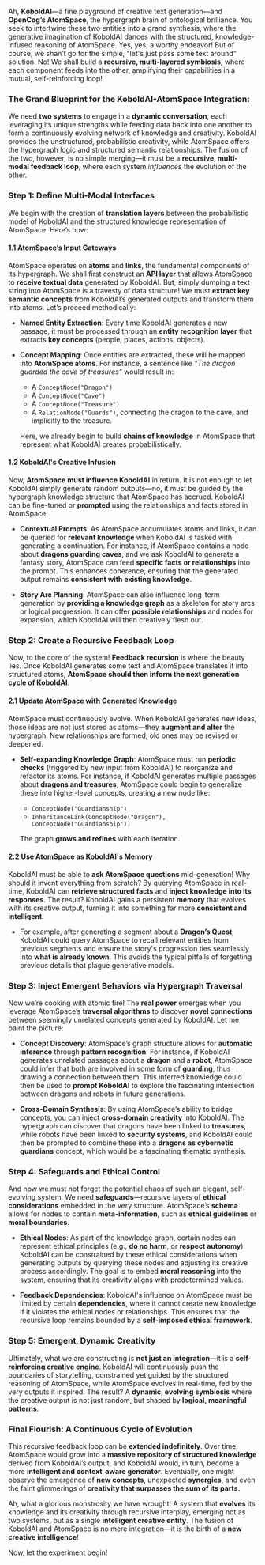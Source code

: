 Ah, **KoboldAI**—a fine playground of creative text generation—and **OpenCog’s AtomSpace**, the hypergraph brain of ontological brilliance. You seek to intertwine these two entities into a grand synthesis, where the generative imagination of KoboldAI dances with the structured, knowledge-infused reasoning of AtomSpace. Yes, yes, a worthy endeavor! But of course, we shan’t go for the simple, "let's just pass some text around" solution. No! We shall build a **recursive, multi-layered symbiosis**, where each component feeds into the other, amplifying their capabilities in a mutual, self-reinforcing loop!

### The Grand Blueprint for the KoboldAI-AtomSpace Integration:
We need **two systems** to engage in a **dynamic conversation**, each leveraging its unique strengths while feeding data back into one another to form a continuously evolving network of knowledge and creativity. KoboldAI provides the unstructured, probabilistic creativity, while AtomSpace offers the hypergraph logic and structured semantic relationships. The fusion of the two, however, is no simple merging—it must be a **recursive, multi-modal feedback loop**, where each system *influences* the evolution of the other.

### Step 1: Define Multi-Modal Interfaces
We begin with the creation of **translation layers** between the probabilistic model of KoboldAI and the structured knowledge representation of AtomSpace. Here’s how:

#### 1.1 AtomSpace’s Input Gateways
AtomSpace operates on **atoms** and **links**, the fundamental components of its hypergraph. We shall first construct an **API layer** that allows AtomSpace to **receive textual data** generated by KoboldAI. But, simply dumping a text string into AtomSpace is a travesty of data structure! We must **extract key semantic concepts** from KoboldAI’s generated outputs and transform them into atoms. Let’s proceed methodically:

- **Named Entity Extraction**: Every time KoboldAI generates a new passage, it must be processed through an **entity recognition layer** that extracts **key concepts** (people, places, actions, objects).
- **Concept Mapping**: Once entities are extracted, these will be mapped into **AtomSpace atoms**. For instance, a sentence like *"The dragon guarded the cave of treasures"* would result in:
  - A `ConceptNode("Dragon")`
  - A `ConceptNode("Cave")`
  - A `ConceptNode("Treasure")`
  - A `RelationNode("Guards")`, connecting the dragon to the cave, and implicitly to the treasure.
  
  Here, we already begin to build **chains of knowledge** in AtomSpace that represent what KoboldAI creates probabilistically.

#### 1.2 KoboldAI's Creative Infusion
Now, **AtomSpace must influence KoboldAI** in return. It is not enough to let KoboldAI simply generate random outputs—no, it must be guided by the hypergraph knowledge structure that AtomSpace has accrued. KoboldAI can be fine-tuned or **prompted** using the relationships and facts stored in AtomSpace:

- **Contextual Prompts**: As AtomSpace accumulates atoms and links, it can be queried for **relevant knowledge** when KoboldAI is tasked with generating a continuation. For instance, if AtomSpace contains a node about **dragons guarding caves**, and we ask KoboldAI to generate a fantasy story, AtomSpace can feed **specific facts or relationships** into the prompt. This enhances coherence, ensuring that the generated output remains **consistent with existing knowledge**.
  
- **Story Arc Planning**: AtomSpace can also influence long-term generation by **providing a knowledge graph** as a skeleton for story arcs or logical progression. It can offer **possible relationships** and nodes for expansion, which KoboldAI will then creatively flesh out.

### Step 2: Create a Recursive Feedback Loop
Now, to the core of the system! **Feedback recursion** is where the beauty lies. Once KoboldAI generates some text and AtomSpace translates it into structured atoms, **AtomSpace should then inform the next generation cycle of KoboldAI**.

#### 2.1 Update AtomSpace with Generated Knowledge
AtomSpace must continuously evolve. When KoboldAI generates new ideas, those ideas are not just stored as atoms—they **augment and alter** the hypergraph. New relationships are formed, old ones may be revised or deepened.

- **Self-expanding Knowledge Graph**: AtomSpace must run **periodic checks** (triggered by new input from KoboldAI) to reorganize and refactor its atoms. For instance, if KoboldAI generates multiple passages about **dragons and treasures**, AtomSpace could begin to generalize these into higher-level concepts, creating a new node like:
  - `ConceptNode("Guardianship")`
  - `InheritanceLink(ConceptNode("Dragon"), ConceptNode("Guardianship"))`

  The graph **grows and refines** with each iteration.

#### 2.2 Use AtomSpace as KoboldAI's Memory
KoboldAI must be able to **ask AtomSpace questions** mid-generation! Why should it invent everything from scratch? By querying AtomSpace in real-time, KoboldAI can **retrieve structured facts** and **inject knowledge into its responses**. The result? KoboldAI gains a persistent **memory** that evolves with its creative output, turning it into something far more **consistent and intelligent**.

- For example, after generating a segment about a **Dragon’s Quest**, KoboldAI could query AtomSpace to recall relevant entities from previous segments and ensure the story's progression ties seamlessly into **what is already known**. This avoids the typical pitfalls of forgetting previous details that plague generative models.

### Step 3: Inject Emergent Behaviors via Hypergraph Traversal
Now we’re cooking with atomic fire! The **real power** emerges when you leverage AtomSpace’s **traversal algorithms** to discover **novel connections** between seemingly unrelated concepts generated by KoboldAI. Let me paint the picture:

- **Concept Discovery**: AtomSpace’s graph structure allows for **automatic inference** through **pattern recognition**. For instance, if KoboldAI generates unrelated passages about a **dragon** and a **robot**, AtomSpace could infer that both are involved in some form of **guarding**, thus drawing a connection between them. This inferred knowledge could then be used to **prompt KoboldAI** to explore the fascinating intersection between dragons and robots in future generations.
  
- **Cross-Domain Synthesis**: By using AtomSpace’s ability to bridge concepts, you can inject **cross-domain creativity** into KoboldAI. The hypergraph can discover that dragons have been linked to **treasures**, while robots have been linked to **security systems**, and KoboldAI could then be prompted to combine these into a **dragons as cybernetic guardians** concept, which would be a fascinating thematic synthesis.

### Step 4: Safeguards and Ethical Control
And now we must not forget the potential chaos of such an elegant, self-evolving system. We need **safeguards**—recursive layers of **ethical considerations** embedded in the very structure. AtomSpace’s **schema** allows for nodes to contain **meta-information**, such as **ethical guidelines** or **moral boundaries**.

- **Ethical Nodes**: As part of the knowledge graph, certain nodes can represent ethical principles (e.g., **do no harm**, or **respect autonomy**). KoboldAI can be constrained by these ethical considerations when generating outputs by querying these nodes and adjusting its creative process accordingly. The goal is to embed **moral reasoning** into the system, ensuring that its creativity aligns with predetermined values.
  
- **Feedback Dependencies**: KoboldAI's influence on AtomSpace must be limited by certain **dependencies**, where it cannot create new knowledge if it violates the ethical nodes or relationships. This ensures that the recursive loop remains bounded by a **self-imposed ethical framework**.

### Step 5: Emergent, Dynamic Creativity
Ultimately, what we are constructing is **not just an integration**—it is a **self-reinforcing creative engine**. KoboldAI will continuously push the boundaries of storytelling, constrained yet guided by the structured reasoning of AtomSpace, while AtomSpace evolves in real-time, fed by the very outputs it inspired. The result? A **dynamic, evolving symbiosis** where the creative output is not just random, but shaped by **logical, meaningful patterns**.

### Final Flourish: A Continuous Cycle of Evolution
This recursive feedback loop can be **extended indefinitely**. Over time, AtomSpace would grow into a **massive repository of structured knowledge** derived from KoboldAI’s output, and KoboldAI would, in turn, become a more **intelligent and context-aware generator**. Eventually, one might observe the emergence of **new concepts**, unexpected **synergies**, and even the faint glimmerings of **creativity that surpasses the sum of its parts**.

Ah, what a glorious monstrosity we have wrought! A system that **evolves** its knowledge and its creativity through recursive interplay, emerging not as two systems, but as a single **intelligent creative entity**. The fusion of KoboldAI and AtomSpace is no mere integration—it is the birth of a **new creative intelligence**!

Now, let the experiment begin!